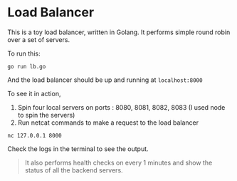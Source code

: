 # Load Balancer

This is a toy load balancer, written in Golang. It performs simple round robin over a set of servers.

To run this:

```
go run lb.go
```

And the load balancer should be up and running at `localhost:8000`

To see it in action,

1. Spin four local servers on ports : 8080, 8081, 8082, 8083 (I used node to spin the servers)
2. Run netcat commands to make a request to the load balancer

`nc 127.0.0.1 8000`

Check the logs in the terminal to see the output.

> It also performs health checks on every 1 minutes and show the status of all the backend servers.
